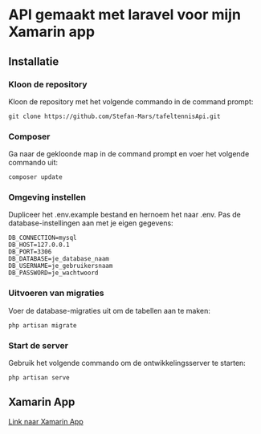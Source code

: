# API gemaakt met laravel voor mijn Xamarin app

## Installatie

### Kloon de repository

Kloon de repository met het volgende commando in de command prompt:

    git clone https://github.com/Stefan-Mars/tafeltennisApi.git

### Composer

Ga naar de gekloonde map in de command prompt en voer het volgende commando uit:

    composer update

### Omgeving instellen

Dupliceer het .env.example bestand en hernoem het naar .env. Pas de database-instellingen aan met je eigen gegevens:

    DB_CONNECTION=mysql
    DB_HOST=127.0.0.1
    DB_PORT=3306
    DB_DATABASE=je_database_naam
    DB_USERNAME=je_gebruikersnaam
    DB_PASSWORD=je_wachtwoord

### Uitvoeren van migraties

Voer de database-migraties uit om de tabellen aan te maken:

    php artisan migrate

### Start de server

Gebruik het volgende commando om de ontwikkelingsserver te starten:

    php artisan serve

## Xamarin App

[Link naar Xamarin App](https://github.com/Stefan-Mars/Tafeltennis)
